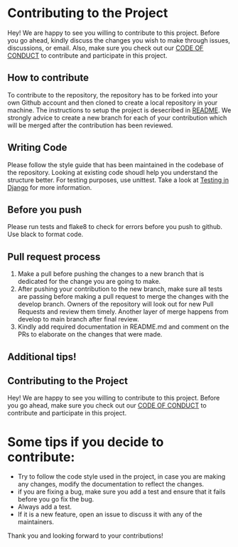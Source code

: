 # Contributing to the Project

Hey! We are happy to see you willing to contribute to this project. Before you go ahead, kindly discuss the changes you wish to make through issues, discussions, or email. Also, make sure you check out our [CODE OF CONDUCT](https://github.com/rohitgeddam/CSC510_PROJECT1/blob/develop/CODE-OF-CONDUCT.md) to contribute and participate in this project.

## How to contribute
To contribute to the repository, the repository has to be forked into your own Github account and then cloned to create a local repository in your machine. The instructions to setup the project is desecribed in [README](https://github.com/rohitgeddam/FindMyRoomie/blob/main/README.md). We strongly advice to create a new branch for each of your contribution which will be merged after the contribution has been reviewed. 

## Writing Code
Please follow the style guide that has been maintained in the codebase of the repository. Looking at existing code shoudl help you understand the structure better. For testing purposes, use unittest. Take a look at [Testing in Django](https://docs.djangoproject.com/en/4.1/topics/testing/) for more information. 

## Before you push
Please run tests and flake8 to check for errors before you push to github. Use black to format code.

## Pull request process
1. Make a pull before pushing the changes to a new branch that is dedicated for the change you are going to make.
2. After pushing your contribution to the new branch, make sure all tests are passing before making a pull request to merge the changes with the develop branch. Owners of the repository will look out for new Pull Requests and review them timely. Another layer of merge happens from develop to main branch after final review. 
3. Kindly add required documentation in README.md and comment on the PRs to elaborate on the changes that were made. 

## Additional tips!
## Contributing to the Project

Hey! We are happy to see you willing to contribute to this project. Before you go ahead, make sure you check out our [CODE OF CONDUCT](https://github.com/rohitgeddam/CSC510_PROJECT1/blob/develop/CODE-OF-CONDUCT.md) to contribute and participate in this project.

# Some tips if you decide to contribute:
* Try to follow the code style used in the project, in case you are making any changes, modify the documentation to reflect the changes.
* if you are fixing a bug, make sure you add a test and ensure that it fails before you go fix the bug. 
* Always add a test.
* If it is a new feature, open an issue to discuss it with any of the maintainers.

Thank you and looking forward to your contributions!

